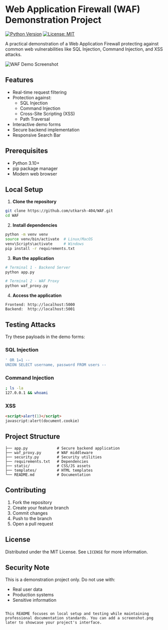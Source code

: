 # Web Application Firewall (WAF) Demonstration Project

[![Python Version](https://img.shields.io/badge/python-3.10%2B-blue)](https://www.python.org/)
[![License: MIT](https://img.shields.io/badge/License-MIT-yellow.svg)](https://opensource.org/licenses/MIT)

A practical demonstration of a Web Application Firewall protecting against common web vulnerabilities like SQL Injection, Command Injection, and XSS attacks.

![WAF Demo Screenshot](screenshot.png)

## Features

- Real-time request filtering
- Protection against:
  - SQL Injection
  - Command Injection
  - Cross-Site Scripting (XSS)
  - Path Traversal
- Interactive demo forms
- Secure backend implementation
- Responsive Search Bar

## Prerequisites

- Python 3.10+
- pip package manager
- Modern web browser

## Local Setup

1. **Clone the repository**
```bash
git clone https://github.com/utkarsh-404/WAF.git
cd WAF
```

2. **Install dependencies**
```bash
python -m venv venv
source venv/bin/activate  # Linux/MacOS
venv\Scripts\activate     # Windows
pip install -r requirements.txt
```

3. **Run the application**
```bash
# Terminal 1 - Backend Server
python app.py

# Terminal 2 - WAF Proxy
python waf_proxy.py
```

4. **Access the application**
```text
Frontend: http://localhost:5000
Backend:  http://localhost:5001
```

## Testing Attacks

Try these payloads in the demo forms:

### SQL Injection
```sql
' OR 1=1 --
UNION SELECT username, password FROM users --
```

### Command Injection
```bash
; ls -la
127.0.0.1 && whoami
```

### XSS
```html
<script>alert(1)</script>
javascript:alert(document.cookie)
```

## Project Structure
```
├── app.py             # Secure backend application
├── waf_proxy.py       # WAF middleware
├── security.py        # Security utilities
├── requirements.txt   # Dependencies
├── static/            # CSS/JS assets
├── templates/         # HTML templates
└── README.md          # Documentation
```

## Contributing

1. Fork the repository
2. Create your feature branch
3. Commit changes
4. Push to the branch
5. Open a pull request

## License

Distributed under the MIT License. See `LICENSE` for more information.

## Security Note

This is a demonstration project only. Do not use with:
- Real user data
- Production systems
- Sensitive information
```

This README focuses on local setup and testing while maintaining professional documentation standards. You can add a screenshot.png later to showcase your project's interface.

